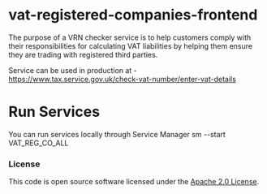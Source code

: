 
# vat-registered-companies-frontend

The purpose of a VRN checker service is to help customers comply with their responsibilities for calculating VAT
liabilities by helping them ensure they are trading with registered third parties.

Service can be used in production at - https://www.tax.service.gov.uk/check-vat-number/enter-vat-details

# Run Services

You can run services locally through Service Manager
sm --start VAT_REG_CO_ALL

### License

This code is open source software licensed under the [Apache 2.0 License]("http://www.apache.org/licenses/LICENSE-2.0.html").
